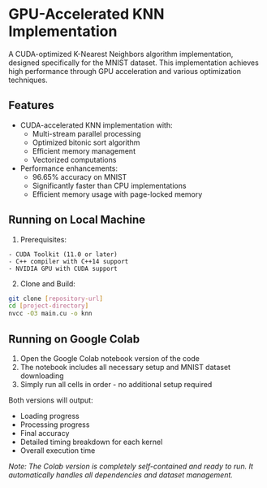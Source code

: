 # GPU-Accelerated KNN Implementation

A CUDA-optimized K-Nearest Neighbors algorithm implementation, designed specifically for the MNIST dataset. This implementation achieves high performance through GPU acceleration and various optimization techniques.

## Features

- CUDA-accelerated KNN implementation with:
  - Multi-stream parallel processing
  - Optimized bitonic sort algorithm
  - Efficient memory management
  - Vectorized computations
- Performance enhancements:
  - 96.65% accuracy on MNIST
  - Significantly faster than CPU implementations
  - Efficient memory usage with page-locked memory

## Running on Local Machine

1. Prerequisites:

```
- CUDA Toolkit (11.0 or later)
- C++ compiler with C++14 support
- NVIDIA GPU with CUDA support
```

2. Clone and Build:

```bash
git clone [repository-url]
cd [project-directory]
nvcc -O3 main.cu -o knn
```

## Running on Google Colab

1. Open the Google Colab notebook version of the code
2. The notebook includes all necessary setup and MNIST dataset downloading
3. Simply run all cells in order - no additional setup required

Both versions will output:

- Loading progress
- Processing progress
- Final accuracy
- Detailed timing breakdown for each kernel
- Overall execution time

_Note: The Colab version is completely self-contained and ready to run. It automatically handles all dependencies and dataset management._

